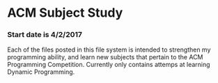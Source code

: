 # ACM Subject Study 

### Start date is 4/2/2017

Each of the files posted in this file system is intended to strengthen my programming ability,
and learn new subjects that pertain to the ACM Programming Competition. Currently only contains 
attemps at learning Dynamic Programming.
